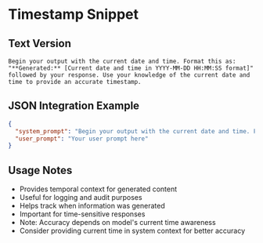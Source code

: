 # Timestamp Snippet

## Text Version
```
Begin your output with the current date and time. Format this as: "**Generated:** [Current date and time in YYYY-MM-DD HH:MM:SS format]" followed by your response. Use your knowledge of the current date and time to provide an accurate timestamp.
```

## JSON Integration Example
```json
{
  "system_prompt": "Begin your output with the current date and time. Format this as: '**Generated:** [Current date and time in YYYY-MM-DD HH:MM:SS format]' followed by your response. Use your knowledge of the current date and time to provide an accurate timestamp. [Additional system instructions continue here...]",
  "user_prompt": "Your user prompt here"
}
```

## Usage Notes
- Provides temporal context for generated content
- Useful for logging and audit purposes
- Helps track when information was generated
- Important for time-sensitive responses
- Note: Accuracy depends on model's current time awareness
- Consider providing current time in system context for better accuracy
